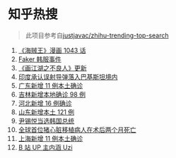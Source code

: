 # 知乎热搜

> 此项目参考自[justjavac/zhihu-trending-top-search](https://github.com/justjavac/zhihu-trending-top-search/blob/main/utils.ts)

<!-- BEGIN -->
  <!-- 最后更新时间:Fri Mar 11 2022 21:10:07 GMT+0000 (Coordinated Universal Time) -->
  1. [《海贼王》漫画 1043 话](https://www.zhihu.com/search?q=海贼王)
1. [Faker 韩服事件 ](https://www.zhihu.com/search?q=faker)
1. [《画江湖之不良人》更新](https://www.zhihu.com/search?q=画江湖之不良人)
1. [印度承认误射导弹落入巴基斯坦境内](https://www.zhihu.com/search?q=印度误射导弹)
1. [广东新增 11 例本土确诊](https://www.zhihu.com/search?q=广东疫情)
1. [吉林新增本地确诊 98 例](https://www.zhihu.com/search?q=吉林疫情)
1. [河北新增 16 例确诊](https://www.zhihu.com/search?q=河北疫情)
1. [山东新增本土 121 例](https://www.zhihu.com/search?q=山东疫情)
1. [尹锡悦当选韩国总统](https://www.zhihu.com/search?q=韩国总统)
1. [全球首位猪心脏移植病人在术后两个月死亡](https://www.zhihu.com/search?q=猪心脏移植)
1. [上海新增 11 例本土确诊](https://www.zhihu.com/search?q=上海疫情)
1. [B 站 UP 主内涵 Uzi](https://www.zhihu.com/search?q=uzi)
  <!-- END -->